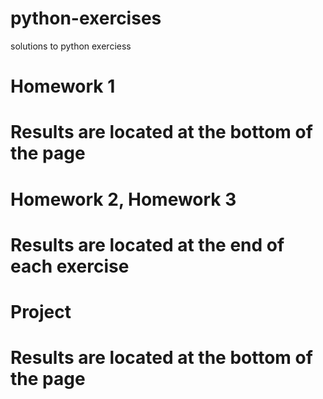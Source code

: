 # python-exercises
solutions to python exerciess

# Homework 1
# Results are located at the bottom of the page

# Homework 2, Homework 3
# Results are located at the end of each exercise

# Project
# Results are located at the bottom of the page
